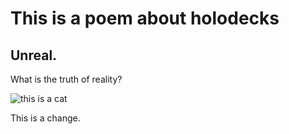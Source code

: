 # This is a poem about holodecks
## Unreal.

What is the truth of reality?

![this is a cat](https://upload.wikimedia.org/wikipedia/commons/thumb/3/3a/Cat03.jpg/1200px-Cat03.jpg)

This is a change.
